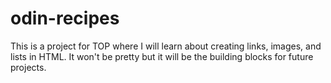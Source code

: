# odin-recipes

This is a project for TOP where I will learn about creating links, images, and lists in HTML. It won't be pretty but it will be the building blocks for future projects.